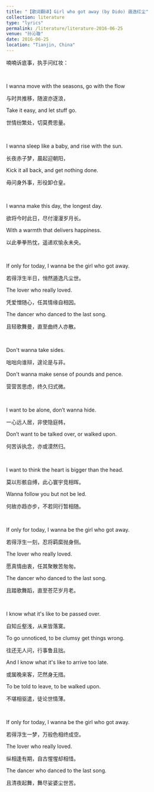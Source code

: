 ```yaml
---
title: "【歌词翻译】Girl who got away (by Dido) 遁逸红尘"
collection: literature
type: "lyrics"
permalink: /literature/literature-2016-06-25
venue: "孙沁璇"
date: 2016-06-25
location: "Tianjin, China"
---
```


喃喃诉底事，执手问红妆：

<br>

I wanna move with the seasons, go with the flow 

与时共推移，随波亦逐浪，

Take it easy, and let stuff go.

世情纷繁处，切莫费思量。

<br>

I wanna sleep like a baby, and rise with the sun.

长夜赤子梦，晨起迎朝阳，

Kick it all back, and get nothing done.

毋问身外事，形役卸仓皇。

<br>

I wanna make this day, the longest day.

欲将今时此日，尽付漫漫岁月长。

With a warmth that delivers happiness.

以此拳拳热忱，遥递欢愉永未央。

<br>

If only for today, I wanna be the girl who got away.

若得浮生半日，悄然遁逸凡尘世。

The lover who really loved.

凭爱憎随心，任其情缘自相因。

The dancer who danced to the last song.

且轻歌舞曼，直至曲终人亦散。

<br>

Don't wanna take sides.

咄咄向谁辩，遑论是与非。

Don't wanna make sense of pounds and pence.

营营苦思虑，终久归式微。

<br>

I want to be alone, don’t wanna hide.

一心远人居，非使隐庭帏，

Don’t want to be talked over, or walked upon.

何苦诉执念，亦或漠然归。

<br>

I want to think the heart is bigger than the head.

莫以形骸自缚，此心寰宇竞相晖。

Wanna follow you but not be led.

何故亦趋亦步，不若同行暂相随。

<br>

If only for today, I wanna be the girl who got away.

若得浮生一刻，忍将羁縻抛身侧。

The lover who really loved.

愿真情由衷，任其聚散苦匆匆。

The dancer who danced to the last song.

且踏歌舞蹈，直至苍茫岁月老。

<br>

I know what it's like to be passed over.

自知丘壑浅，从来皆落寞。

To go unnoticed, to be clumsy get things wrong.

往还无人问，行事鲁且拙。

And I know what it's like to arrive too late.

或属晚来客，茫然身无措。

To be told to leave, to be walked upon.

不堪相驱遣，徒论世情薄。

<br>

If only for today, I wanna be the girl who got away.

若得浮生一梦，万般色相终成空。

The lover who really loved.

纵相逢有期，自古惺惺却相惜。

The dancer who danced to the last song.

且清夜起舞，舞尽娑婆尘世苦。

